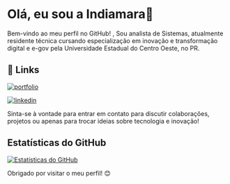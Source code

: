 # Olá, eu sou a Indiamara👋


Bem-vindo ao meu perfil no GitHub!
,
Sou analista de Sistemas, atualmente residente técnica cursando especialização em inovação e transformação digital e e-gov pela Universidade Estadual do Centro Oeste, no PR.

## 🔗 Links
[![portfolio](https://img.shields.io/badge/my_portfolio-000?style=for-the-badge&logo=ko-fi&logoColor=white)](https://beacons.ai/indiamara)

[![linkedin](https://img.shields.io/badge/linkedin-0A66C2?style=for-the-badge&logo=linkedin&logoColor=white)](https://www.linkedin.com/in/indiamara/)


Sinta-se à vontade para entrar em contato para discutir colaborações, projetos ou apenas para trocar ideias sobre tecnologia e inovação!

## Estatísticas do GitHub

[![Estatísticas do GitHub](https://github-readme-stats.vercel.app/api?username=indiamaraenes&show_icons=true&theme=dark)](https://github.com/indiamaraenes)

Obrigado por visitar o meu perfil! 😊


